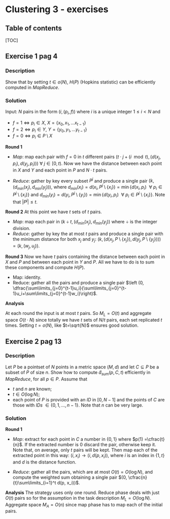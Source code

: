 # Clustering 3 - exercises

## Table of contents

[TOC]

## Exercise 1 pag 4

### Description

Show that by setting $t ∈ o(N)$, $H(P)$ (Hopkins statistic) can be efficiently computed in *MapReduce*.

### Solution

Input: $N$ pairs in the form $(i, (p_i, f))$ where $i$ is a unique integer $1 \le i < N$ and

- $f=1 \iff p_i\in X$, $X=\{x_0,x_1,...x_{t-1}\}$
- $f=2 \iff p_i\in Y$, $Y=\{y_0,y_1,...y_{t-1}\}$
- $f=0 \iff p_i\in P\setminus X$

**Round 1**

- *Map*: map each pair with $f=0$ in $t$ different pairs $(t\cdot j +(i\mod{t}), (d(x_j, p_i),d(y_j,p_i)))~\forall~j\in [0,t)$.
  Now we have the distance between each point in $X$ and $Y$ and each point in $P$ and $N\cdot t$ pairs.

- *Reduce*: gather by key every subset $P^j$ and produce a single pair $(k, (d_{min}(x_j), d_{min}(y_j)))$, where $d_{min}(x_i)=d(x_i,P^j\setminus \{x_i\})=\min{\{d(x_i,p_i)~~\forall~p_i\in P^j\setminus \{x_i\}\}}$ and $d_{min}(y_i)=d(y_i,P^j\setminus \{y_i\})=\min{\{d(y_i,p_i)~~\forall~p_i\in P^j\setminus \{x_i\}\}}$.
  Note that $|P^j|\le t$.

**Round 2**
At this point we have $t$ sets of $t$ pairs.

- *Map*: map each pair in $(k \div t, (d_{min}(x_j), d_{min}(y_j))$ where $\div$ is the integer division.
- *Reduce*: gather by key the at most $t$ pairs and produce a single pair with the minimum distance for both $x_j$ and $y_j$:  $(k, (d(x_j,P\setminus \{x_j\}), d(y_j,P\setminus \{y_j\})))=(k, (w_j, u_j))$.

**Round 3**
Now we have $t$ pairs containing the distance between each point in $X$ and $P$ and between each point in $Y$ and $P$. All we have to do is to sum these components and compute $H(P)$.

- Map: identity.
- Reduce: gather all the pairs and produce a single pair $\left (0, \dfrac{\sum\limits_{j=0}^{t-1}u_i}{\sum\limits_{j=0}^{t-1}u_i+\sum\limits_{j=0}^{t-1}w_i}\right)$.

**Analysis**

At each round the input is at most $t$ pairs. So $M_L=O(t)$ and aggregate space $O(t\cdot N)$ since totally we have $t$ sets of $N/t$ pairs, each set replicated $t$ times.
Setting $t=o(N)$, like $t=\sqrt{N}$ ensures good solution.



## Exercise 2 pag 13

### Description

Let $P$ be a pointset of $N$ points in a metric space $(M, d)$ and let $C ⊆ P$ be a subset of $P$ of size $n$. Show how to compute $\tilde{d}_{sum} (p, C , t)$ efficiently in *MapReduce*, for all $p \in P$. Assume that

- $t$ and $n$ are known;
- $t ∈ O(\log{N})$;
- each point of $P$ is provided with an *ID* in $[0, N − 1]$ and the points of $C$ are those with *IDs* $\in \{0, 1, . . . , n− 1\}$.
  Note that $n$ can be very large.

### Solution

**Round 1**

- *Map*: extract for each point in $C$ a number in $\{0,1\}$ where $p(1) =\cfrac{t}{n}$. If the extracted number is $0$ discard the pair, otherwise keep it.
  Note that, on average, only $t$ pairs will be kept. Then map each of the extracted point in this way: $(i, x_i) \longrightarrow (i, d(p, x_i))$, where $i$ is an index in $\{1, t\}$ and $d$ is the distance function.

- *Reduce*: gather all the pairs, which are at most $O(t)=O(\log N)$, and compute the weighted sum obtaining a single pair $(0, \cfrac{n}{t}\sum\limits_{i=1}^t d(p, x_i))$.

**Analysis**
The strategy uses only one round. Reduce phase deals with just $O(t)$ pairs so for the assumption in the task description $M_L=O(\log N)$. Aggregate space $M_A=O(n)$ since map phase has to map each of the initial pairs.

